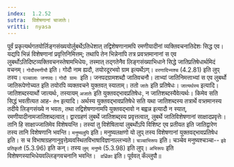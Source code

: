 ```yaml
---
index:  1.2.52
sutra:  विशेषणानां चाजातेः।
vritti:  nyasa
---
```


पूर्वं प्रकृत्यर्थगतयोर्लिङ्गसंख्ययोर्लुबर्थेऽतिधेशात् तद्विशेषणानामपि रमणीयादीनां व्यक्तिवचनातिदेशः सिद्ध एव। यद्यपि भिन्नं विशेषणानां प्रवृत्तिनिमित्तम्; तथापि तेन भिन्नेनापि तत्र प्रवत्र्तमानानां स एव लुबर्थोऽतिदिष्टव्यक्तिवचनस्तेषामभिधेयः, तस्मात् तद्गतेनैव लिङ्गसंख्याभिधाने सिद्धे जातिप्रतिषेधार्थमिदं वचनम्। `गोदौरमणीयौ` इति। गोदौ नाम ह्यदौ, तयोरदूरभवो ग्राम इत्यर्थेऽण्। `वरणादिभ्यश्च` (4.2.81) इति लुप् तस्य।
`पञ्चालाः जनपदः`। `गोदौ ग्रामः `इति। जनपदग्रामशब्दौ जातिवचनौ। ताभ्यां जातिनिमत्ताभ्यां स एव लुबर्थो जातिरूपेणोच्यत इति तयोरपि व्यक्तवचने युक्तवत् स्याताम्। ततो `जातेः` इति प्रतिषेधः।
`जात्यर्थस्य` इत्यादि। जातिशब्दस्यार्थो जात्यर्थः, तस्यायम् `अजातेः` इति युक्तवद्भावप्रतिषेधः, न जातिशब्दस्यैवेत्यर्थः। किमेव सति सिद्धं भवतीत्यत आह- `तेन` इत्यादि। अर्थस्य युक्तवद्भावप्रतिषेधे सति यथा जातिशब्दस्य तत्रार्थे वत्र्तमानस्य तदीये लिङ्गसंख्ये न भवतः, तथा तद्विशेषणानामपि युक्तवद्भावो न बह्वन्न इत्यादौ न स्यात्, रमणीयादीनामजातिशब्दत्वात्। द्वारग्रहणं लुबर्थे जातिशब्द्स्य प्रवृत्तत्वात्, लुबर्थे जातिविशेषणानां साक्षादप्रवृत्तेः। तानि हि साक्षाज्जातिमेव विशेषयन्ति। तस्यां तु विशेषितायां लुबर्थोऽपि विशिष्ट एव प्रतीयत इति जातिद्वारेण तस्य तानि विशेषणानि भवन्ति। 
`मनुष्यलुपि` इति। मनुष्यलक्षणो यो लुप् तस्य विशेषणानां युक्तवद्भावप्रतिषेध इति। स च विभाषाग्रहणानुवृत्तेव्र्यवस्थितविभाषाविज्ञानाल्लभ्यते। `चञ्चाभिरूपः` इति। चञ्चेव मनुष्यश्चञ्चा-- `इवे प्रतिकृतौ` (5.3.96) इति कन्। तस्य `लुम् मनुष्ये` (5.3.98) इति लुप्। `अभिरूपः` इति विशेषणस्याभिधेयवल्लिङ्गवचनानि भवन्ति। `
वर्ध्रिका` इति। पूर्ववत् कँल्लुपौ॥
